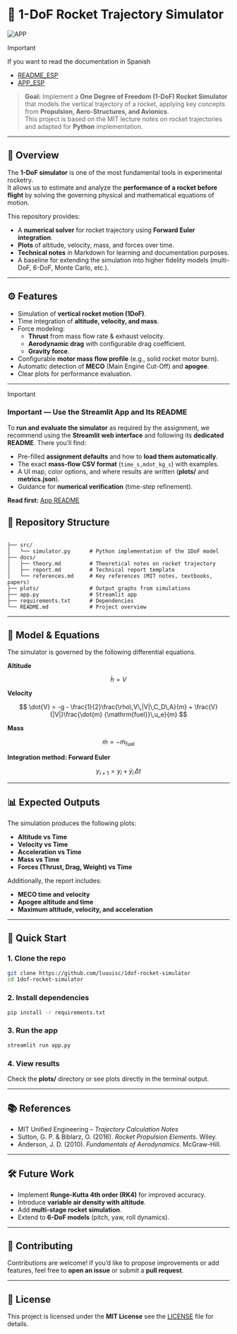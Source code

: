 # 🚀 1-DoF Rocket Trajectory Simulator

![APP](../docs/images/app.png)

> [!IMPORTANT]
> If you want to read the documentation in Spanish
> - [README_ESP](README_ES.md)
> - [APP_ESP](APP_ES.md)

> **Goal:** Implement a **One Degree of Freedom (1-DoF) Rocket Simulator** that models the vertical trajectory of a rocket, applying key concepts from **Propulsion, Aero-Structures, and Avionics**.  
> This project is based on the MIT lecture notes on rocket trajectories and adapted for **Python** implementation.

---

## 📖 Overview

The **1-DoF simulator** is one of the most fundamental tools in experimental rocketry.  
It allows us to estimate and analyze the **performance of a rocket before flight** by solving the governing physical and mathematical equations of motion.

This repository provides:
- A **numerical solver** for rocket trajectory using **Forward Euler integration**.
- **Plots** of altitude, velocity, mass, and forces over time.
- **Technical notes** in Markdown for learning and documentation purposes.
- A baseline for extending the simulation into higher fidelity models (multi-DoF, 6-DoF, Monte Carlo, etc.).

---

## ⚙️ Features

- Simulation of **vertical rocket motion (1DoF)**.  
- Time integration of **altitude, velocity, and mass**.  
- Force modeling:
  - **Thrust** from mass flow rate & exhaust velocity.  
  - **Aerodynamic drag** with configurable drag coefficient.  
  - **Gravity force**.  
- Configurable **motor mass flow profile** (e.g., solid rocket motor burn).  
- Automatic detection of **MECO** (Main Engine Cut-Off) and **apogee**.  
- Clear plots for performance evaluation.  

---

> [!IMPORTANT]
> ### Important — Use the Streamlit App and Its README

To **run and evaluate the simulator** as required by the assignment, we recommend using the **Streamlit web interface** and following its **dedicated README**. There you’ll find:
- Pre-filled **assignment defaults** and how to **load them automatically**.
- The exact **mass-flow CSV format** (`time_s,mdot_kg_s`) with examples.
- A UI map, color options, and where results are written (**plots/** and **metrics.json**).
- Guidance for **numerical verification** (time-step refinement).

**Read first:** [App README](APP.md)

## 📂 Repository Structure

```

├── src/
│   └── simulator.py      # Python implementation of the 1DoF model
├── docs/
│   ├── theory.md         # Theoretical notes on rocket trajectory
│   ├── report.md         # Technical report template
│   └── references.md     # Key references (MIT notes, textbooks, papers)
├── plots/                # Output graphs from simulations
├── app.py                # Streamlit app
├── requirements.txt      # Dependencies
└── README.md             # Project overview
```

---

## 🧮 Model & Equations

The simulator is governed by the following differential equations.

**Altitude**

$$
\dot{h} = V
$$

**Velocity**

$$
\dot{V} = -g - \frac{1}{2}\frac{\rho\,V\,|V|\,C_D\,A}{m} + \frac{V}{|V|}\frac{\dot{m} {\mathrm{fuel}}\,u_e}{m}
$$

**Mass**

$$
\dot{m} = -\dot{m}_{\mathrm{fuel}}
$$

**Integration method: Forward Euler**

$$
y_{i+1} = y_i + \dot{y}_i\,\Delta t
$$



---

## 📊 Expected Outputs

The simulation produces the following plots:

- **Altitude vs Time**  
- **Velocity vs Time**  
- **Acceleration vs Time**  
- **Mass vs Time**  
- **Forces (Thrust, Drag, Weight) vs Time**

Additionally, the report includes:
- **MECO time and velocity**  
- **Apogee altitude and time**  
- **Maximum altitude, velocity, and acceleration**  

---

## 🚀 Quick Start

### 1. Clone the repo
```bash
git clone https://github.com/luuuisc/1dof-rocket-simulator 
cd 1dof-rocket-simulator
```

### 2. Install dependencies

```bash
pip install -r requirements.txt
```

### 3. Run the app

```bash
streamlit run app.py
```

### 4. View results

Check the **plots/** directory or see plots directly in the terminal output.

---

## 📚 References

* MIT Unified Engineering – *Trajectory Calculation Notes*
* Sutton, G. P. & Biblarz, O. (2016). *Rocket Propulsion Elements*. Wiley.
* Anderson, J. D. (2010). *Fundamentals of Aerodynamics*. McGraw-Hill.

---

## 🛠️ Future Work

* Implement **Runge-Kutta 4th order (RK4)** for improved accuracy.
* Introduce **variable air density with altitude**.
* Add **multi-stage rocket simulation**.
* Extend to **6-DoF models** (pitch, yaw, roll dynamics).

---

## 🤝 Contributing

Contributions are welcome!
If you’d like to propose improvements or add features, feel free to **open an issue** or submit a **pull request**.

---

## 📜 License

This project is licensed under the **MIT License** see the [LICENSE](LICENSE) file for details.